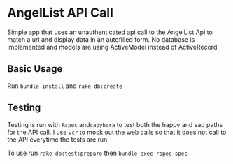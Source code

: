 # AngelList API Call
Simple app that uses an unauthenticated api call to the AngelList Api to match a url and display data in an autofilled form. No database is implemented and models are using ActiveModel instead of ActiveRecord

## Basic Usage
Run ```bundle install``` and ```rake db:create```

## Testing
Testing is run with ```Rspec``` and```capybara``` to test both the happy and sad paths for the API call.  I use ```vcr``` to mock out the web calls so that it does not call to the API everytime the tests are run.

To use run ```rake db:test:prepare``` then ```bundle exec rspec spec```
